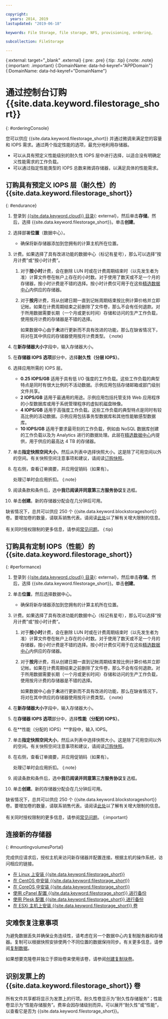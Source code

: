 ```yaml
---

copyright:
  years: 2014, 2019
lastupdated: "2019-06-18"

keywords: File Storage, file storage, NFS, provisioning, ordering,

subcollection: FileStorage

---
```

{:external: target="_blank" .external}
{:pre: .pre}
{:tip: .tip}
{:note: .note}
{:important: .important}
{:DomainName: data-hd-keyref="APPDomain"}
{:DomainName: data-hd-keyref="DomainName"}


# 通过控制台订购 {{site.data.keyword.filestorage_short}}
{: #orderingConsole}

您可以供应 {{site.data.keyword.filestorage_short}} 并通过微调来满足您的容量和 IOPS 需求。通过两个指定性能的选项，最充分地利用存储器。

- 可以从具有预定义性能级别的耐久性 IOPS 层中进行选择，以适合没有明确定义性能需求的工作负载。
- 可以通过指定性能类型的 IOPS 总数来微调存储器，以满足具体的性能需求。

## 订购具有预定义 IOPS 层（耐久性）的 {{site.data.keyword.filestorage_short}}
{: #endurance}

1. 登录到 [{{site.data.keyword.cloud}} 目录](https://{DomainName}/catalog){: external}，然后单击**存储**。然后，选择 {{site.data.keyword.filestorage_short}}。单击**创建**。
2. 选择部署**位置**（数据中心）。
   - 确保将新存储器添加到您拥有的计算主机所在位置。
3. 计费。如果选择了具有改进功能的数据中心（标记有星号），那么可以选择“按月计费”或“按小时计费”。
     1. 对于**按小时**计费，会在删除 LUN 时或在计费周期结束时（以先发生者为准）计算文件卷在帐户上存在的小时数。对于使用了数天或不足一个月的存储器，按小时计费是不错的选择。按小时计费仅可用于在这些[精选数据中心](/docs/infrastructure/FileStorage?topic=FileStorage-selectDC)内供应的存储器。
     2. 对于**按月**计费，将从创建日期一直到记帐周期结束按比例计算价格并立即记帐。如果在计费周期结束之前删除了文件卷，那么不会有任何退款。对于所用数据需要长期（一个月或更长时间）存储和访问的生产工作负载，使用按月计费的存储器是不错的选择。

        如果数据中心由于**未**进行更新而不具有改进的功能，那么在缺省情况下，将对在其中供应的存储器使用按月计费类型。
        {:note}
4. 在**新存储器大小**字段中，输入存储器大小。
5. 在**存储器 IOPS 选项**部分中，选择**耐久性（分层 IOPS）**。
6. 选择应用所需的 IOPS 层。
    - **0.25 IOPS/GB** 适用于具有低 I/O 强度的工作负载。这些工作负载的典型特点是同时有很大比例的不活动数据。示例应用包括存储邮箱或部门级别文件共享。
    - **2 IOPS/GB** 适用于最通用的用途。示例应用包括托管支持 Web 应用程序的小型数据库或用于系统管理程序的虚拟机磁盘映像。
    - **4 IOPS/GB** 适用于高强度工作负载。这些工作负载的典型特点是同时有较高比例的活动数据。示例应用包括事务型数据库和其他性能敏感型数据库。
    - **10 IOPS/GB** 适用于要求最苛刻的工作负载，例如由 NoSQL 数据库创建的工作负载以及为 Analytics 进行的数据处理。此层在[精选数据中心](/docs/infrastructure/FileStorage?topic=FileStorage-selectDC)内提供，用于供应的最高达 4 TB 的存储器。
7. 单击**指定快照空间大小**，然后从列表中选择快照大小。这是除了可用空间以外的空间。有关快照空间注意事项和建议，请阅读[订购快照](/docs/infrastructure/FileStorage?topic=FileStorage-ordering-snapshots)。
8. 在右侧，查看订单摘要，并应用促销码（如果有）。

   处理订单时会应用折扣。
   {:note}
9. 阅读条款和条件后，选中**我已阅读并同意第三方服务协议**复选框。
10. 单击**创建**。新的存储器分配会在几分钟后可用。

缺省情况下，总共可以供应 250 个 {{site.data.keyword.blockstorageshort}} 卷。要增加卷的数量，请联系销售代表。请阅读[此处](/docs/infrastructure/FileStorage?topic=FileStorage-managinglimits)以了解有关增大限制的信息。<br/><br/>有关同时授权限制的更多信息，请参阅[常见问题](/docs/infrastructure/FileStorage?topic=file-storage-faqs#how-many-instances-can-share-the-use-of-a-provisioned-file-storage-volume-)。
{:tip}

## 订购具有定制 IOPS（性能）的 {{site.data.keyword.filestorage_short}}
{: #performance}

1. 登录到 [{{site.data.keyword.cloud}} 目录](https://{DomainName}/catalog){: external}，然后单击**存储**。然后，选择 {{site.data.keyword.filestorage_short}}。单击**创建**。
2. 单击**位置**，然后选择数据中心。
   - 确保将新存储器添加到您拥有的计算主机所在位置。
3. 计费。如果选择了具有改进功能的数据中心（标记有星号），那么可以选择“按月计费”或“按小时计费”。
     1. 对于**按小时**计费，会在删除 LUN 时或在计费周期结束时（以先发生者为准）计算文件卷在帐户上存在的小时数。对于使用了数天或不足一个月的存储器，按小时计费是不错的选择。按小时计费仅可用于在这些[精选数据中心](/docs/infrastructure/FileStorage?topic=FileStorage-selectDC)内供应的存储器。
     2. 对于**按月**计费，将从创建日期一直到记帐周期结束按比例计算价格并立即记帐。如果在计费周期结束之前删除了文件卷，那么不会有任何退款。对于所用数据需要长期（一个月或更长时间）存储和访问的生产工作负载，使用按月计费的存储器是不错的选择。

        如果数据中心由于**未**进行更新而不具有改进的功能，那么在缺省情况下，将对在其中供应的存储器使用按月计费类型。
        {:note}
4. 在**新存储器大小**字段中，输入存储器大小。
5. 在**存储器 IOPS 选项**部分中，选择**性能（分配的 IOPS）**。
6. 在**性能（分配的 IOPS）**字段中，输入 IOPS。
7. 单击**指定快照空间大小**，然后从列表中选择快照大小。这是除了可用空间以外的空间。有关快照空间注意事项和建议，请阅读[订购快照](/docs/infrastructure/FileStorage?topic=FileStorage-ordering-snapshots)。
8. 在右侧，查看订单摘要，并应用促销码（如果有）。

   处理订单时会应用折扣。
   {:note}
9. 阅读条款和条件后，选中**我已阅读并同意第三方服务协议**复选框。
10. 单击**创建**。新的存储器分配会在几分钟后可用。

缺省情况下，总共可以供应 250 个 {{site.data.keyword.blockstorageshort}} 卷。要增加卷的数量，请联系销售代表。请阅读[此处](/docs/infrastructure/FileStorage?topic=FileStorage-managinglimits)以了解有关增大限制的信息。<br/><br/>有关同时授权限制的更多信息，请参阅[常见问题](/docs/infrastructure/FileStorage?topic=file-storage-faqs#how-many-instances-can-share-the-use-of-a-provisioned-file-storage-volume-)。
{:important}


## 连接新的存储器
{: #mountingvolumesPortal}

完成供应请求后，授权主机来访问新存储器并配置连接。根据主机的操作系统，访问相应的链接。
- [在 Linux 上安装 {{site.data.keyword.filestorage_short}}](/docs/infrastructure/FileStorage?topic=FileStorage-mountingLinux)
- [在 CentOS 中安装 {{site.data.keyword.filestorage_short}}](/docs/infrastructure/FileStorage?topic=FileStorage-mountingCentOS)
- [在 CoreOS 中安装 {{site.data.keyword.filestorage_short}}](/docs/infrastructure/FileStorage?topic=FileStorage-mountingCoreOS)
- [使用 cPanel 配置 {{site.data.keyword.filestorage_short}} 进行备份](/docs/infrastructure/FileStorage?topic=FileStorage-cPanelBackups)
- [使用 Plesk 配置 {{site.data.keyword.filestorage_short}} 进行备份](/docs/infrastructure/FileStorage?topic=FileStorage-PleskBackup)
- [在 ESXi 主机上安装 {{site.data.keyword.filestorage_short}} 卷](/docs/infrastructure/FileStorage?topic=FileStorage-architectureguide)

## 灾难恢复注意事项

为避免数据丢失并确保业务连续性，请考虑在另一个数据中心内复制服务器和存储器。复制可以根据快照安排使两个不同位置的数据保持同步。有关更多信息，请参阅[复制数据](/docs/infrastructure/FileStorage?topic=FileStorage-replication)。

如果想要克隆卷并独立于原始卷来使用该卷，请参阅[创建复制块卷](/docs/infrastructure/FileStorage?topic=FileStorage-duplicatevolume)。


## 识别发票上的 {{site.data.keyword.filestorage_short}} 卷

所有文件共享都将显示为发票上的行项。耐久性卷显示为“耐久性存储服务”；性能卷显示为“性能存储服务”。费率会因存储级别而异。可以展开“耐久性”或“性能”，以查看它是否为 {{site.data.keyword.filestorage_short}}。
